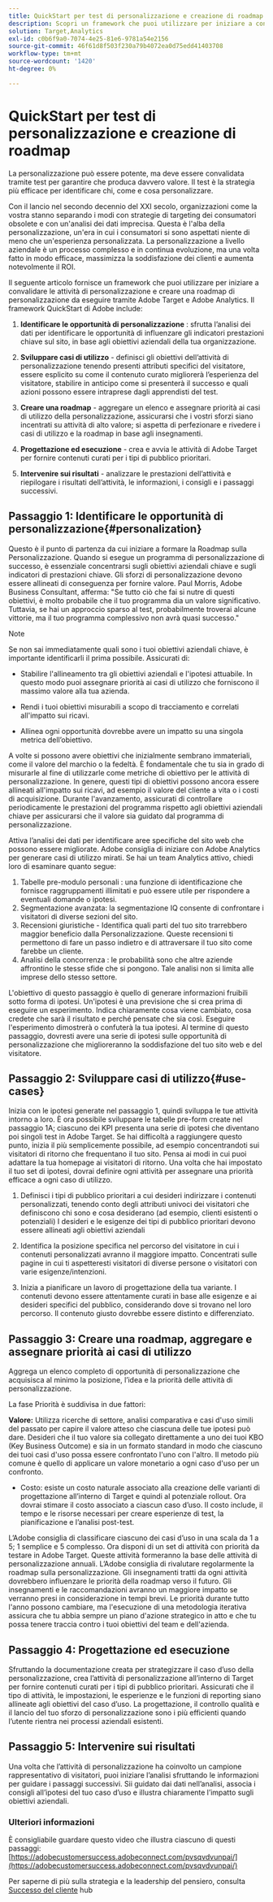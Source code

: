 ```yaml
---
title: QuickStart per test di personalizzazione e creazione di roadmap
description: Scopri un framework che puoi utilizzare per iniziare a convalidare le attività di personalizzazione e crea una roadmap di personalizzazione da eseguire tramite Adobe Target e Adobe Analytics.
solution: Target,Analytics
exl-id: c0b6f9a0-7074-4e25-81e6-9781a54e2156
source-git-commit: 46f61d8f503f230a79b4072ea0d75edd41403708
workflow-type: tm+mt
source-wordcount: '1420'
ht-degree: 0%

---
```


# QuickStart per test di personalizzazione e creazione di roadmap

La personalizzazione può essere potente, ma deve essere convalidata tramite test per garantire che produca davvero valore. Il test è la strategia più efficace per identificare chi, come e cosa personalizzare.

Con il lancio nel secondo decennio del XXI secolo, organizzazioni come la vostra stanno separando i modi con strategie di targeting dei consumatori obsolete e con un&#39;analisi dei dati imprecisa. Questa è l&#39;alba della personalizzazione, un&#39;era in cui i consumatori si sono aspettati niente di meno che un&#39;esperienza personalizzata. La personalizzazione a livello aziendale è un processo complesso e in continua evoluzione, ma una volta fatto in modo efficace, massimizza la soddisfazione dei clienti e aumenta notevolmente il ROI.

Il seguente articolo fornisce un framework che puoi utilizzare per iniziare a convalidare le attività di personalizzazione e creare una roadmap di personalizzazione da eseguire tramite Adobe Target e Adobe Analytics. Il framework QuickStart di Adobe include:

1. **Identificare le opportunità di personalizzazione** : sfrutta l’analisi dei dati per identificare le opportunità di influenzare gli indicatori prestazioni chiave sul sito, in base agli obiettivi aziendali della tua organizzazione.

1. **Sviluppare casi di utilizzo** - definisci gli obiettivi dell’attività di personalizzazione tenendo presenti attributi specifici del visitatore, essere esplicito su come il contenuto curato migliorerà l’esperienza del visitatore, stabilire in anticipo come si presenterà il successo e quali azioni possono essere intraprese dagli apprendisti del test.

1. **Creare una roadmap** - aggregare un elenco e assegnare priorità ai casi di utilizzo della personalizzazione, assicurarsi che i vostri sforzi siano incentrati su attività di alto valore; si aspetta di perfezionare e rivedere i casi di utilizzo e la roadmap in base agli insegnamenti.

1. **Progettazione ed esecuzione** - crea e avvia le attività di Adobe Target per fornire contenuti curati per i tipi di pubblico prioritari.

1. **Intervenire sui risultati** - analizzare le prestazioni dell’attività e riepilogare i risultati dell’attività, le informazioni, i consigli e i passaggi successivi.

## Passaggio 1: Identificare le opportunità di personalizzazione{#personalization}

Questo è il punto di partenza da cui iniziare a formare la Roadmap sulla Personalizzazione. Quando si esegue un programma di personalizzazione di successo, è essenziale concentrarsi sugli obiettivi aziendali chiave e sugli indicatori di prestazioni chiave. Gli sforzi di personalizzazione devono essere allineati di conseguenza per fornire valore. Paul Morris, Adobe Business Consultant, afferma: &quot;Se tutto ciò che fai si nutre di questi obiettivi, è molto probabile che il tuo programma dia un valore significativo. Tuttavia, se hai un approccio sparso al test, probabilmente troverai alcune vittorie, ma il tuo programma complessivo non avrà quasi successo.&quot;

>[!NOTE]
>
>Se non sai immediatamente quali sono i tuoi obiettivi aziendali chiave, è importante identificarli il prima possibile. Assicurati di:


* Stabilire l&#39;allineamento tra gli obiettivi aziendali e l&#39;ipotesi attuabile. In questo modo puoi assegnare priorità ai casi di utilizzo che forniscono il massimo valore alla tua azienda.

* Rendi i tuoi obiettivi misurabili a scopo di tracciamento e correlati all&#39;impatto sui ricavi.

* Allinea ogni opportunità dovrebbe avere un impatto su una singola metrica dell’obiettivo.

A volte si possono avere obiettivi che inizialmente sembrano immateriali, come il valore del marchio o la fedeltà. È fondamentale che tu sia in grado di misurarle al fine di utilizzarle come metriche di obiettivo per le attività di personalizzazione. In genere, questi tipi di obiettivi possono ancora essere allineati all&#39;impatto sui ricavi, ad esempio il valore del cliente a vita o i costi di acquisizione. Durante l&#39;avanzamento, assicurati di controllare periodicamente le prestazioni del programma rispetto agli obiettivi aziendali chiave per assicurarsi che il valore sia guidato dal programma di personalizzazione.

Attiva l’analisi dei dati per identificare aree specifiche del sito web che possono essere migliorate. Adobe consiglia di iniziare con Adobe Analytics per generare casi di utilizzo mirati. Se hai un team Analytics attivo, chiedi loro di esaminare quanto segue:

1. Tabelle pre-modulo personali : una funzione di identificazione che fornisce raggruppamenti illimitati e può essere utile per rispondere a eventuali domande o ipotesi.
1. Segmentazione avanzata: la segmentazione IQ consente di confrontare i visitatori di diverse sezioni del sito.
1. Recensioni giuristiche - Identifica quali parti del tuo sito trarrebbero maggior beneficio dalla Personalizzazione. Queste recensioni ti permettono di fare un passo indietro e di attraversare il tuo sito come farebbe un cliente.
1. Analisi della concorrenza : le probabilità sono che altre aziende affrontino le stesse sfide che si pongono. Tale analisi non si limita alle imprese dello stesso settore.

L&#39;obiettivo di questo passaggio è quello di generare informazioni fruibili sotto forma di ipotesi. Un&#39;ipotesi è una previsione che si crea prima di eseguire un esperimento. Indica chiaramente cosa viene cambiato, cosa credete che sarà il risultato e perché pensate che sia così. Eseguire l&#39;esperimento dimostrerà o confuterà la tua ipotesi. Al termine di questo passaggio, dovresti avere una serie di ipotesi sulle opportunità di personalizzazione che miglioreranno la soddisfazione del tuo sito web e del visitatore.

## Passaggio 2: Sviluppare casi di utilizzo{#use-cases}

Inizia con le ipotesi generate nel passaggio 1, quindi sviluppa le tue attività intorno a loro. È ora possibile sviluppare le tabelle pre-form create nel passaggio 1A; ciascuno dei KPI presenta una serie di ipotesi che diventano poi singoli test in Adobe Target. Se hai difficoltà a raggiungere questo punto, inizia il più semplicemente possibile, ad esempio concentrandoti sui visitatori di ritorno che frequentano il tuo sito. Pensa ai modi in cui puoi adattare la tua homepage ai visitatori di ritorno. Una volta che hai impostato il tuo set di ipotesi, dovrai definire ogni attività per assegnare una priorità efficace a ogni caso di utilizzo.

1. Definisci i tipi di pubblico prioritari a cui desideri indirizzare i contenuti personalizzati, tenendo conto degli attributi univoci dei visitatori che definiscono chi sono e cosa desiderano (ad esempio, clienti esistenti o potenziali) I desideri e le esigenze dei tipi di pubblico prioritari devono essere allineati agli obiettivi aziendali

1. Identifica la posizione specifica nel percorso del visitatore in cui i contenuti personalizzati avranno il maggiore impatto. Concentrati sulle pagine in cui ti aspetteresti visitatori di diverse persone o visitatori con varie esigenze/intenzioni.

1. Inizia a pianificare un lavoro di progettazione della tua variante. I contenuti devono essere attentamente curati in base alle esigenze e ai desideri specifici del pubblico, considerando dove si trovano nel loro percorso. Il contenuto giusto dovrebbe essere distinto e differenziato.

## Passaggio 3: Creare una roadmap, aggregare e assegnare priorità ai casi di utilizzo

Aggrega un elenco completo di opportunità di personalizzazione che acquisisca al minimo la posizione, l’idea e la priorità delle attività di personalizzazione.

La fase Priorità è suddivisa in due fattori:

**Valore:** Utilizza ricerche di settore, analisi comparativa e casi d&#39;uso simili del passato per capire il valore atteso che ciascuna delle tue ipotesi può dare. Desideri che il tuo valore sia collegato direttamente a uno dei tuoi KBO (Key Business Outcome) e sia in un formato standard in modo che ciascuno dei tuoi casi d&#39;uso possa essere confrontato l&#39;uno con l&#39;altro. Il metodo più comune è quello di applicare un valore monetario a ogni caso d&#39;uso per un confronto.

* Costo: esiste un costo naturale associato alla creazione delle varianti di progettazione all’interno di Target e quindi al potenziale rollout. Ora dovrai stimare il costo associato a ciascun caso d’uso. Il costo include, il tempo e le risorse necessari per creare esperienze di test, la pianificazione e l’analisi post-test.

L’Adobe consiglia di classificare ciascuno dei casi d’uso in una scala da 1 a 5; 1 semplice e 5 complesso. Ora disponi di un set di attività con priorità da testare in Adobe Target. Queste attività formeranno la base delle attività di personalizzazione annuali. L’Adobe consiglia di rivalutare regolarmente la roadmap sulla personalizzazione. Gli insegnamenti tratti da ogni attività dovrebbero influenzare le priorità della roadmap verso il futuro. Gli insegnamenti e le raccomandazioni avranno un maggiore impatto se verranno presi in considerazione in tempi brevi. Le priorità durante tutto l&#39;anno possono cambiare, ma l&#39;esecuzione di una metodologia iterativa assicura che tu abbia sempre un piano d&#39;azione strategico in atto e che tu possa tenere traccia contro i tuoi obiettivi del team e dell&#39;azienda.

## Passaggio 4: Progettazione ed esecuzione

Sfruttando la documentazione creata per strategizzare il caso d’uso della personalizzazione, crea l’attività di personalizzazione all’interno di Target per fornire contenuti curati per i tipi di pubblico prioritari. Assicurati che il tipo di attività, le impostazioni, le esperienze e le funzioni di reporting siano allineate agli obiettivi del caso d’uso. La progettazione, il controllo qualità e il lancio del tuo sforzo di personalizzazione sono i più efficienti quando l’utente rientra nei processi aziendali esistenti.

## Passaggio 5: Intervenire sui risultati

Una volta che l’attività di personalizzazione ha coinvolto un campione rappresentativo di visitatori, puoi iniziare l’analisi sfruttando le informazioni per guidare i passaggi successivi. Sii guidato dai dati nell’analisi, associa i consigli all’ipotesi del tuo caso d’uso e illustra chiaramente l’impatto sugli obiettivi aziendali.

### Ulteriori informazioni

È consigliabile guardare questo video che illustra ciascuno di questi passaggi: [https://adobecustomersuccess.adobeconnect.com/pvsqvdvunpai/](https://adobecustomersuccess.adobeconnect.com/pvsqvdvunpai/)

Per saperne di più sulla strategia e la leadership del pensiero, consulta [Successo del cliente](https://experienceleague.corp.adobe.com/docs/customer-success/customer-success/overview.html) hub